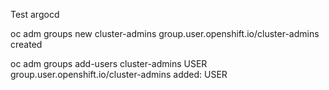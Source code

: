 Test argocd

oc adm groups new cluster-admins
group.user.openshift.io/cluster-admins created

oc adm groups add-users cluster-admins USER
group.user.openshift.io/cluster-admins added: USER
